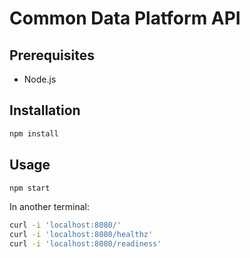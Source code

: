 Common Data Platform API
========================

Prerequisites
-------------

- Node.js


Installation
------------

```bash
npm install
```


Usage
-----

```bash
npm start
```

In another terminal:

```bash
curl -i 'localhost:8080/'
curl -i 'localhost:8080/healthz'
curl -i 'localhost:8080/readiness'
```
